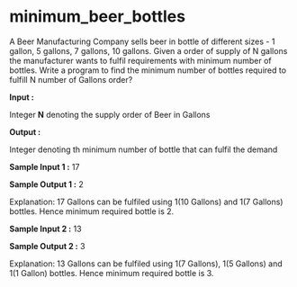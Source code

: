 # minimum_beer_bottles
A Beer Manufacturing Company sells beer in bottle of different sizes - 1 gallon, 5 gallons, 7 gallons, 10 gallons. Given a order of supply of N gallons the manufacturer wants to fulfil requirements with minimum number of bottles. Write a program to find the minimum number of bottles required to fulfill N number of Gallons order?

<b>Input : </b>

Integer <b>N</b> denoting the supply order of Beer in Gallons

<b>Output : </b>

Integer denoting th minimum number of bottle that can fulfil the demand

<b>Sample Input 1 :</b> 17

<b>Sample Output 1 :</b> 2

Explanation: 17 Gallons can be fulfiled using 1(10 Gallons) and 1(7 Gallons) bottles. Hence minimum required bottle is 2.

<b>Sample Input 2 :</b> 13

<b>Sample Output 2 :</b> 3

Explanation: 13 Gallons can be fulfiled using 1(7 Gallons), 1(5 Gallons) and 1(1 Gallon) bottles. Hence minimum required bottle is 3.

